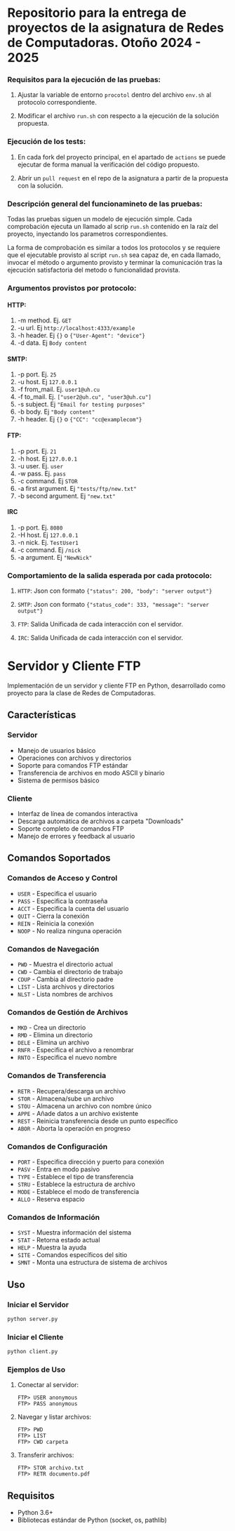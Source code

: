 # Repositorio para la entrega de proyectos de la asignatura de Redes de Computadoras. Otoño 2024 - 2025

### Requisitos para la ejecución de las pruebas:

1. Ajustar la variable de entorno `procotol` dentro del archivo `env.sh` al protocolo correspondiente. 

2. Modificar el archivo `run.sh` con respecto a la ejecución de la solución propuesta.

### Ejecución de los tests:

1. En cada fork del proyecto principal, en el apartado de `actions` se puede ejecutar de forma manual la verificación del código propuesto.

2. Abrir un `pull request` en el repo de la asignatura a partir de la propuesta con la solución.

### Descripción general del funcionamineto de las pruebas:

Todas las pruebas siguen un modelo de ejecución simple. Cada comprobación ejecuta un llamado al scrip `run.sh` contenido en la raíz del proyecto, inyectando los parametros correspondientes.

La forma de comprobación es similar a todos los protocolos y se requiere que el ejecutable provisto al script `run.sh` sea capaz de, en cada llamado, invocar el método o argumento provisto y terminar la comunicación tras la ejecución satisfactoria del metodo o funcionalidad provista.

### Argumentos provistos por protocolo:

#### HTTP:
1. -m method. Ej. `GET`
2. -u url. Ej `http://localhost:4333/example`
3. -h header. Ej `{}` o `{"User-Agent": "device"}`
4. -d data. Ej `Body content`

#### SMTP:
1. -p port. Ej. `25`
2. -u host. Ej `127.0.0.1`
3. -f from_mail. Ej. `user1@uh.cu`
4. -f to_mail. Ej. `["user2@uh.cu", "user3@uh.cu"]`
5. -s subject. Ej `"Email for testing purposes"`
6. -b body. Ej `"Body content"`
7. -h header. Ej `{}` o ```{"CC": "cc@examplecom"}```

#### FTP:
1. -p port. Ej. `21`
2. -h host. Ej `127.0.0.1`
3. -u user. Ej. `user`
4. -w pass. Ej. `pass`
5. -c command. Ej `STOR`
6. -a first argument. Ej `"tests/ftp/new.txt"`
7. -b second argument. Ej `"new.txt"`

#### IRC
1. -p port. Ej. `8080`
2. -H host. Ej `127.0.0.1`
3. -n nick. Ej. `TestUser1`
4. -c command. Ej `/nick`
5. -a argument. Ej `"NewNick"`

### Comportamiento de la salida esperada por cada protocolo:

1. ``HTTP``: Json con formato ```{"status": 200, "body": "server output"}```

2. ``SMTP``: Json con formato ```{"status_code": 333, "message": "server output"}```

3. ``FTP``: Salida Unificada de cada interacción con el servidor.

4. ``IRC``:  Salida Unificada de cada interacción con el servidor.
# Servidor y Cliente FTP

Implementación de un servidor y cliente FTP en Python, desarrollado como proyecto para la clase de Redes de Computadoras.

## Características

### Servidor
- Manejo de usuarios básico
- Operaciones con archivos y directorios
- Soporte para comandos FTP estándar
- Transferencia de archivos en modo ASCII y binario
- Sistema de permisos básico

### Cliente
- Interfaz de línea de comandos interactiva
- Descarga automática de archivos a carpeta "Downloads"
- Soporte completo de comandos FTP
- Manejo de errores y feedback al usuario

## Comandos Soportados

### Comandos de Acceso y Control
- `USER` - Especifica el usuario
- `PASS` - Especifica la contraseña
- `ACCT` - Especifica la cuenta del usuario
- `QUIT` - Cierra la conexión
- `REIN` - Reinicia la conexión
- `NOOP` - No realiza ninguna operación

### Comandos de Navegación
- `PWD` - Muestra el directorio actual
- `CWD` - Cambia el directorio de trabajo
- `CDUP` - Cambia al directorio padre
- `LIST` - Lista archivos y directorios
- `NLST` - Lista nombres de archivos

### Comandos de Gestión de Archivos
- `MKD` - Crea un directorio
- `RMD` - Elimina un directorio
- `DELE` - Elimina un archivo
- `RNFR` - Especifica el archivo a renombrar
- `RNTO` - Especifica el nuevo nombre

### Comandos de Transferencia
- `RETR` - Recupera/descarga un archivo
- `STOR` - Almacena/sube un archivo
- `STOU` - Almacena un archivo con nombre único
- `APPE` - Añade datos a un archivo existente
- `REST` - Reinicia transferencia desde un punto específico
- `ABOR` - Aborta la operación en progreso

### Comandos de Configuración
- `PORT` - Especifica dirección y puerto para conexión
- `PASV` - Entra en modo pasivo
- `TYPE` - Establece el tipo de transferencia
- `STRU` - Establece la estructura de archivo
- `MODE` - Establece el modo de transferencia
- `ALLO` - Reserva espacio

### Comandos de Información
- `SYST` - Muestra información del sistema
- `STAT` - Retorna estado actual
- `HELP` - Muestra la ayuda
- `SITE` - Comandos específicos del sitio
- `SMNT` - Monta una estructura de sistema de archivos

## Uso

### Iniciar el Servidor
```bash
python server.py
```

### Iniciar el Cliente
```bash
python client.py
```

### Ejemplos de Uso

1. Conectar al servidor:
   ```
   FTP> USER anonymous
   FTP> PASS anonymous
   ```

2. Navegar y listar archivos:
   ```
   FTP> PWD
   FTP> LIST
   FTP> CWD carpeta
   ```

3. Transferir archivos:
   ```
   FTP> STOR archivo.txt
   FTP> RETR documento.pdf
   ```

## Requisitos
- Python 3.6+
- Bibliotecas estándar de Python (socket, os, pathlib)

